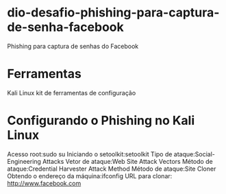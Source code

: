 # dio-desafio-phishing-para-captura-de-senha-facebook
Phishing para captura de senhas do Facebook
# Ferramentas
Kali Linux
kit de ferramentas de configuração
# Configurando o Phishing no Kali Linux
Acesso root:sudo su
Iniciando o setoolkit:setoolkit
Tipo de ataque:Social-Engineering Attacks
Vetor de ataque:Web Site Attack Vectors
Método de ataque:Credential Harvester Attack Method 
Método de ataque:Site Cloner
Obtendo o endereço da máquina:ifconfig
URL para clonar: http://www.facebook.com
